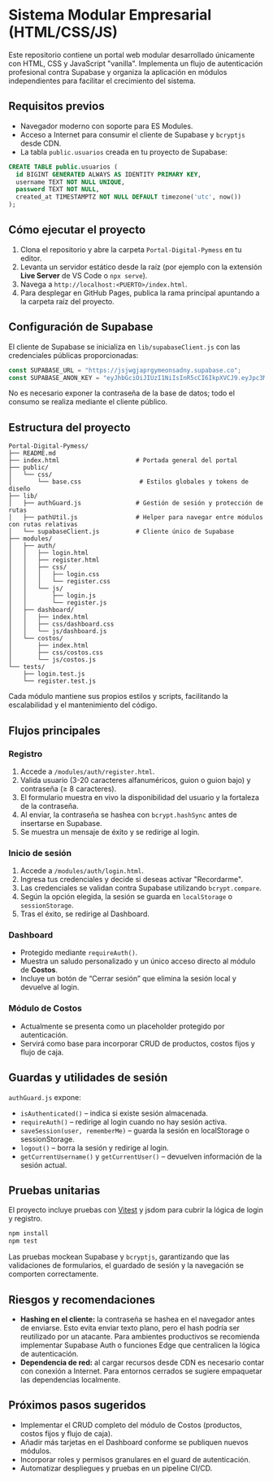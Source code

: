 # Sistema Modular Empresarial (HTML/CSS/JS)

Este repositorio contiene un portal web modular desarrollado únicamente con HTML, CSS y JavaScript "vanilla". Implementa un flujo de autenticación profesional contra Supabase y organiza la aplicación en módulos independientes para facilitar el crecimiento del sistema.

## Requisitos previos

- Navegador moderno con soporte para ES Modules.
- Acceso a Internet para consumir el cliente de Supabase y `bcryptjs` desde CDN.
- La tabla `public.usuarios` creada en tu proyecto de Supabase:

```sql
CREATE TABLE public.usuarios (
  id BIGINT GENERATED ALWAYS AS IDENTITY PRIMARY KEY,
  username TEXT NOT NULL UNIQUE,
  password TEXT NOT NULL,
  created_at TIMESTAMPTZ NOT NULL DEFAULT timezone('utc', now())
);
```

## Cómo ejecutar el proyecto

1. Clona el repositorio y abre la carpeta `Portal-Digital-Pymess` en tu editor.
2. Levanta un servidor estático desde la raíz (por ejemplo con la extensión **Live Server** de VS Code o `npx serve`).
3. Navega a `http://localhost:<PUERTO>/index.html`.
4. Para desplegar en GitHub Pages, publica la rama principal apuntando a la carpeta raíz del proyecto.

## Configuración de Supabase

El cliente de Supabase se inicializa en `lib/supabaseClient.js` con las credenciales públicas proporcionadas:

```js
const SUPABASE_URL = "https://jsjwgjaprgymeonsadny.supabase.co";
const SUPABASE_ANON_KEY = "eyJhbGciOiJIUzI1NiIsInR5cCI6IkpXVCJ9.eyJpc3MiOiJzdXBhYmFzZSIsInJlZiI6ImpzandnamFwcmd5bWVvbnNhZG55Iiwicm9sZSI6ImFub24iLCJpYXQiOjE3NTg2MzY5NjQsImV4cCI6MjA3NDIxMjk2NH0.4fjXkdOCyaubZuVIZNeViaA6MfdDK-4pdH9h-Ty2bfk";
```

No es necesario exponer la contraseña de la base de datos; todo el consumo se realiza mediante el cliente público.

## Estructura del proyecto

```
Portal-Digital-Pymess/
├── README.md
├── index.html                     # Portada general del portal
├── public/
│   └── css/
│       └── base.css                # Estilos globales y tokens de diseño
├── lib/
│   ├── authGuard.js               # Gestión de sesión y protección de rutas
│   ├── pathUtil.js                # Helper para navegar entre módulos con rutas relativas
│   └── supabaseClient.js          # Cliente único de Supabase
├── modules/
│   ├── auth/
│   │   ├── login.html
│   │   ├── register.html
│   │   ├── css/
│   │   │   ├── login.css
│   │   │   └── register.css
│   │   └── js/
│   │       ├── login.js
│   │       └── register.js
│   ├── dashboard/
│   │   ├── index.html
│   │   ├── css/dashboard.css
│   │   └── js/dashboard.js
│   └── costos/
│       ├── index.html
│       ├── css/costos.css
│       └── js/costos.js
└── tests/
    ├── login.test.js
    └── register.test.js
```

Cada módulo mantiene sus propios estilos y scripts, facilitando la escalabilidad y el mantenimiento del código.

## Flujos principales

### Registro

1. Accede a `/modules/auth/register.html`.
2. Valida usuario (3-20 caracteres alfanuméricos, guion o guion bajo) y contraseña (≥ 8 caracteres).
3. El formulario muestra en vivo la disponibilidad del usuario y la fortaleza de la contraseña.
4. Al enviar, la contraseña se hashea con `bcrypt.hashSync` antes de insertarse en Supabase.
5. Se muestra un mensaje de éxito y se redirige al login.

### Inicio de sesión

1. Accede a `/modules/auth/login.html`.
2. Ingresa tus credenciales y decide si deseas activar "Recordarme".
3. Las credenciales se validan contra Supabase utilizando `bcrypt.compare`.
4. Según la opción elegida, la sesión se guarda en `localStorage` o `sessionStorage`.
5. Tras el éxito, se redirige al Dashboard.

### Dashboard

- Protegido mediante `requireAuth()`.
- Muestra un saludo personalizado y un único acceso directo al módulo de **Costos**.
- Incluye un botón de “Cerrar sesión” que elimina la sesión local y devuelve al login.

### Módulo de Costos

- Actualmente se presenta como un placeholder protegido por autenticación.
- Servirá como base para incorporar CRUD de productos, costos fijos y flujo de caja.

## Guardas y utilidades de sesión

`authGuard.js` expone:

- `isAuthenticated()` – indica si existe sesión almacenada.
- `requireAuth()` – redirige al login cuando no hay sesión activa.
- `saveSession(user, rememberMe)` – guarda la sesión en localStorage o sessionStorage.
- `logout()` – borra la sesión y redirige al login.
- `getCurrentUsername()` y `getCurrentUser()` – devuelven información de la sesión actual.

## Pruebas unitarias

El proyecto incluye pruebas con [Vitest](https://vitest.dev/) y jsdom para cubrir la lógica de login y registro.

```bash
npm install
npm test
```

Las pruebas mockean Supabase y `bcryptjs`, garantizando que las validaciones de formularios, el guardado de sesión y la navegación se comporten correctamente.

## Riesgos y recomendaciones

- **Hashing en el cliente:** la contraseña se hashea en el navegador antes de enviarse. Esto evita enviar texto plano, pero el hash podría ser reutilizado por un atacante. Para ambientes productivos se recomienda implementar Supabase Auth o funciones Edge que centralicen la lógica de autenticación.
- **Dependencia de red:** al cargar recursos desde CDN es necesario contar con conexión a Internet. Para entornos cerrados se sugiere empaquetar las dependencias localmente.

## Próximos pasos sugeridos

- Implementar el CRUD completo del módulo de Costos (productos, costos fijos y flujo de caja).
- Añadir más tarjetas en el Dashboard conforme se publiquen nuevos módulos.
- Incorporar roles y permisos granulares en el guard de autenticación.
- Automatizar despliegues y pruebas en un pipeline CI/CD.
